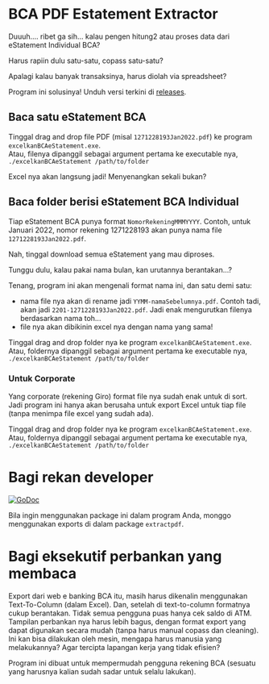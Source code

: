 # BCA PDF Estatement Extractor

Duuuh.... ribet ga sih... kalau pengen hitung2 atau proses data dari eStatement Individual BCA?

Harus rapiin dulu satu-satu, copass satu-satu?

Apalagi kalau banyak transaksinya, harus diolah via spreadsheet?

Program ini solusinya! Unduh versi terkini di [releases](https://github.com/benedictjohannes/bca-pdfestatement-extractor/releases/).

## Baca satu eStatement BCA

Tinggal drag and drop file PDF (misal `1271228193Jan2022.pdf`) ke program `excelkanBCAeStatement.exe`.  
Atau, filenya dipanggil sebagai argument pertama ke executable nya, `./excelkanBCAeStatement /path/to/folder`

Excel nya akan langsung jadi! Menyenangkan sekali bukan?

## Baca folder berisi eStatement BCA Individual

Tiap eStatement BCA punya format `NomorRekeningMMMYYYY`. Contoh, untuk Januari 2022, nomor rekening 1271228193 akan punya nama file `1271228193Jan2022.pdf`.

Nah, tinggal download semua eStatement yang mau diproses.

Tunggu dulu, kalau pakai nama bulan, kan urutannya berantakan...?

Tenang, program ini akan mengenali format nama ini, dan satu demi satu:

-   nama file nya akan di rename jadi `YYMM-namaSebelumnya.pdf`. Contoh tadi, akan jadi `2201-1271228193Jan2022.pdf`. Jadi enak mengurutkan filenya berdasarkan nama toh...
-   file nya akan dibikinin excel nya dengan nama yang sama!

Tinggal drag and drop folder nya ke program `excelkanBCAeStatement.exe`.  
Atau, foldernya dipanggil sebagai argument pertama ke executable nya, `./excelkanBCAeStatement /path/to/folder`

### Untuk Corporate

Yang corporate (rekening Giro) format file nya sudah enak untuk di sort. Jadi program ini hanya akan berusaha untuk export Excel untuk tiap file (tanpa menimpa file excel yang sudah ada). 

Tinggal drag and drop folder nya ke program `excelkanBCAeStatement.exe`.  
Atau, foldernya dipanggil sebagai argument pertama ke executable nya, `./excelkanBCAeStatement /path/to/folder`

# Bagi rekan developer

[![GoDoc](https://img.shields.io/badge/pkg.go.dev-doc-blue)](https://pkg.go.dev/github.com/benedictjohannes/bca-pdfestatement-extractor)

Bila ingin menggunakan package ini dalam program Anda, monggo menggunakan exports di dalam package `extractpdf`.

# Bagi eksekutif perbankan yang membaca

Export dari web e banking BCA itu, masih harus dikenalin menggunakan Text-To-Column (dalam Excel). Dan, setelah di text-to-column formatnya cukup berantakan. Tidak semua pengguna puas hanya cek saldo di ATM. Tampilan perbankan nya harus lebih bagus, dengan format export yang dapat digunakan secara mudah (tanpa harus manual copass dan cleaning). Ini kan bisa dilakukan oleh mesin, mengapa harus manusia yang melakukannya? Agar tercipta lapangan kerja yang tidak efisien?

Program ini dibuat untuk mempermudah pengguna rekening BCA (sesuatu yang harusnya kalian sudah sadar untuk selalu lakukan).